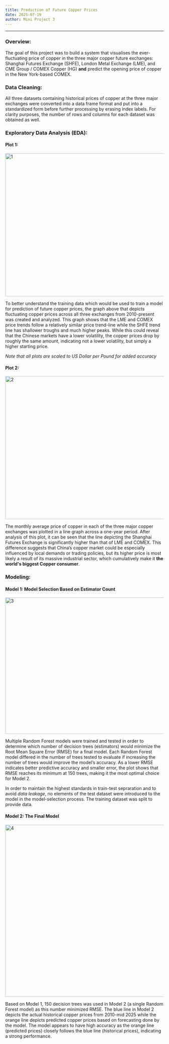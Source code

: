 ```yaml
---
title: Prediction of Future Copper Prices
date: 2025-07-19
author: Mini Project 3
---
```

---
### Overview:
The goal of this project was to build a system that visualises the ever-fluctuating price of copper in the three major copper future exchanges: Shanghai Futures Exchange (SHFE), London Metal Exchange (LME), and CME Group / COMEX Copper (HG) **and** predict the opening price of copper in the New York-based COMEX. 

### Data Cleaning:
All three datasets containing historical prices of copper at the three major exchanges were converted into a data frame format and put into a standardized form before further processing by erasing index labels. For clarity purposes, the number of rows and columns for each dataset was obtained as well.

### Exploratory Data Analysis (EDA):

#### Plot 1:
<img width="576" height="453" alt="1" src="https://github.com/user-attachments/assets/6e970c63-1649-43e3-8e6f-8745e08f9055" />

To better understand the training data which would be used to train a model for prediction of future copper prices, the graph above that depicts fluctuating copper prices across all three exchanges from 2010-present was created and analyzed. This graph shows that the LME and COMEX price trends follow a relatively similar price trend-line while the SHFE trend line has shallower troughs and much higher peaks. While this could reveal that the Chinese markets have a lower volatility, the copper prices drop by roughly the same amount, indicating not a lower volatility, but simply a higher starting price. 

_Note that all plots are scaled to US Dollar per Pound for added accuracy_



#### Plot 2:
<img width="567" height="453" alt="2" src="https://github.com/user-attachments/assets/d2a9b840-7553-4d2b-ae96-4f2c2b92198f" />

The monthly average price of copper in each of the three major copper exchanges was plotted in a line graph across a one-year period. After analysis of this plot, it can be seen that the line depicting the Shanghai Futures Exchange is significantly higher than that of LME and COMEX. This difference suggests that China’s copper market could be especially influenced by local demands or trading policies, but its higher price is most likely a result of its massive industrial sector, which cumulatively make it **the world's biggest Copper consumer**.

### Modeling:

#### Model 1: Model Selection Based on Estimator Count 
<img width="585" height="432" alt="3" src="https://github.com/user-attachments/assets/1bebae37-edee-415a-bad2-df6f48efb0c2" />

Multiple Random Forest models were trained and tested in order to determine which number of decision trees (estimators) would minimize the Root Mean Square Error (RMSE) for a final model. Each Random Forest model differed in the number of trees tested to evaluate if increasing the number of trees would improve the model’s accuracy. As a lower RMSE indicates better predictive accuracy and smaller error, the plot shows that RMSE reaches its minimum at 150 trees, making it the most optimal choice for Model 2.

In order to maintain the highest standards in train-test sepraration and to avoid _data leakage_, no elements of the test dataset were introduced to the model in the model-selection process. The training dataset was split to provide data.

#### Model 2: The Final Model
<img width="1002" height="545" alt="4" src="https://github.com/user-attachments/assets/cc981e87-34ce-4e46-9663-3d7eb432c359" />

Based on Model 1, 150 decision trees was used in Model 2 (a single Random Forest model) as this number minimized RMSE. The blue line in Model 2 depicts the actual historical copper prices from 2010-mid 2025 while the orange line depicts predicted copper prices based on forecasting done by the model. The model appears to have high accuracy as the orange line (predicted prices) closely follows the blue line (historical prices), indicating a strong performance.
